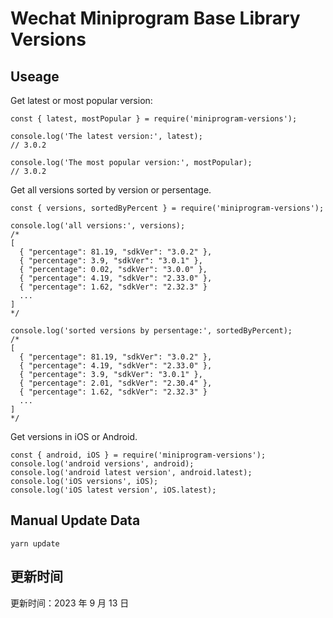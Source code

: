 
# Wechat Miniprogram Base Library Versions

## Useage

Get latest or most popular version:

```;
const { latest, mostPopular } = require('miniprogram-versions');

console.log('The latest version:', latest);
// 3.0.2

console.log('The most popular version:', mostPopular);
// 3.0.2

```

Get all versions sorted by version or persentage.

```
const { versions, sortedByPercent } = require('miniprogram-versions');

console.log('all versions:', versions);
/*
[
  { "percentage": 81.19, "sdkVer": "3.0.2" },
  { "percentage": 3.9, "sdkVer": "3.0.1" },
  { "percentage": 0.02, "sdkVer": "3.0.0" },
  { "percentage": 4.19, "sdkVer": "2.33.0" },
  { "percentage": 1.62, "sdkVer": "2.32.3" }
  ...
]
*/

console.log('sorted versions by persentage:', sortedByPercent);
/*
[
  { "percentage": 81.19, "sdkVer": "3.0.2" },
  { "percentage": 4.19, "sdkVer": "2.33.0" },
  { "percentage": 3.9, "sdkVer": "3.0.1" },
  { "percentage": 2.01, "sdkVer": "2.30.4" },
  { "percentage": 1.62, "sdkVer": "2.32.3" }
  ...
]
*/
```

Get versions in iOS or Android.

```
const { android, iOS } = require('miniprogram-versions');
console.log('android versions', android);
console.log('android latest version', android.latest);
console.log('iOS versions', iOS);
console.log('iOS latest version', iOS.latest);
```

## Manual Update Data

```
yarn update
```

## 更新时间

更新时间：2023 年 9 月 13 日

